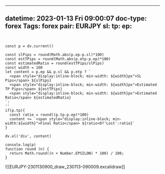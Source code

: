 
---
datetime: 2023-01-13 Fri 09:00:07
doc-type: forex
Tags: forex
pair: EURJPY
sl:
tp:
ep:
---
```dataviewjs 


const p = dv.current()

const slPips = round(Math.abs(p.ep-p.sl)*100)
const estTPips = round(Math.abs(p.etp-p.ep)*100)
const estimatedRatio = round(estTPips/slPips)
const width = 160
let content = p.ep && p.sl && p.etp ? `
  <span style="display:inline-block; min-width: ${width}px">SL  Pips</span> ${slPips}
  <span style="display:inline-block; min-width: ${width}px">Estimated TP Pips</span> ${estTPips}
  <span style="display:inline-block; min-width: ${width}px">Estimated Ratio</span> ${estimatedRatio}
`:
''
if(p.tp){
  const ratio = round((p.tp-p.ep)*100)
  content += `<span style="display:inline-block; min-width:${width}">Final Ratio</span> ${ratio<0?'Lost':ratio}`
}

dv.el('div', content)

console.log(p)
function round (n) {    
  return Math.round((n + Number.EPSILON) * 100) / 100;
}

```
![[EURJPY-2301130900_draw_230113-090009.excalidraw]]
